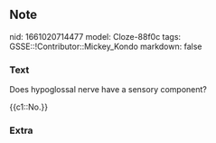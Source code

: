 ## Note
nid: 1661020714477
model: Cloze-88f0c
tags: GSSE::!Contributor::Mickey_Kondo
markdown: false

### Text
Does hypoglossal nerve have a sensory component?
<div>
  {{c1::No.}}
</div>

### Extra

